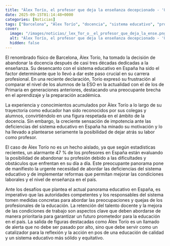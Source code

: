 ```yaml
---
title: "Àlex Torío, el profesor que deja la enseñanza decepcionado - 'Un alumno de la ESO de ahora es como uno de Primaria de antes'"
date: 2025-09-15T01:14:48+0000
categories: [Noticias]
tags: ["Barcelona", "Àlex Torío", "docencia", "sistema educativo", "profesor", "España", "enseñanza", "alumnos", "ESO", "Primaria", "brecha académica", "educador", "sistema educativo en España", "profesores", "condiciones laborales", "talento docente", "educ"]
cover:
  image: "/images/noticias/_lex_Tor_o__el_profesor_que_deja_la_ense.png"
  alt: "Àlex Torío, el profesor que deja la enseñanza decepcionado - 'Un alumno de la ESO de ahora es como uno de Primaria de antes'"
  hidden: false
---
```


El renombrado físico de Barcelona, Àlex Torío, ha tomado la decisión de abandonar la docencia después de casi tres décadas dedicadas a la enseñanza. Su desencanto con el sistema educativo en España ha sido el factor determinante que lo llevó a dar este paso crucial en su carrera profesional. En una reciente declaración, Torío expresó su frustración al comparar el nivel de los alumnos de la ESO en la actualidad con el de los de Primaria en generaciones anteriores, destacando una preocupante brecha en el aprendizaje y la preparación académica.

La experiencia y conocimientos acumulados por Àlex Torío a lo largo de su trayectoria como educador han sido reconocidos por sus colegas y alumnos, convirtiéndolo en una figura respetada en el ámbito de la docencia. Sin embargo, la creciente sensación de impotencia ante las deficiencias del sistema educativo en España ha minado su motivación y lo ha llevado a plantearse seriamente la posibilidad de dejar atrás su labor como profesor.

El caso de Àlex Torío no es un hecho aislado, ya que según estadísticas recientes, un alarmante 47 % de los profesores en España están evaluando la posibilidad de abandonar su profesión debido a las dificultades y obstáculos que enfrentan en su día a día. Este preocupante panorama pone de manifiesto la urgente necesidad de abordar las deficiencias del sistema educativo y de implementar reformas que permitan mejorar las condiciones laborales y el nivel de enseñanza en el país.

Ante los desafíos que plantea el actual panorama educativo en España, es imperativo que las autoridades competentes y los responsables del sistema tomen medidas concretas para abordar las preocupaciones y quejas de los profesionales de la educación. La retención del talento docente y la mejora de las condiciones de trabajo son aspectos clave que deben abordarse de manera prioritaria para garantizar un futuro prometedor para la educación en el país. La salida de figuras destacadas como Àlex Torío es un llamado de alerta que no debe ser pasado por alto, sino que debe servir como un catalizador para la reflexión y la acción en pos de una educación de calidad y un sistema educativo más sólido y equitativo.
